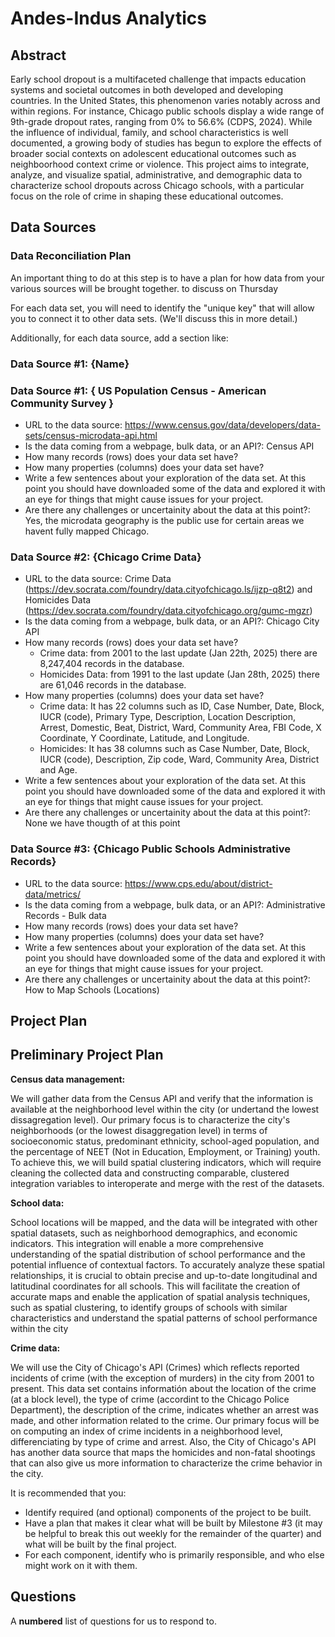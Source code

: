 # Andes-Indus Analytics

## Abstract

Early school dropout is a multifaceted challenge that impacts education systems and societal outcomes in both developed and developing countries. In the United States, this phenomenon varies notably across and within regions. For instance, Chicago public schools display a wide range of 9th-grade dropout rates, ranging from 0% to 56.6% (CDPS, 2024). While the influence of individual, family, and school characteristics is well documented, a growing body of studies has begun to explore the effects of broader social contexts on adolescent educational outcomes such as neighboorhood context crime or violence. This project aims to integrate, analyze, and visualize spatial, administrative, and demographic data to characterize school dropouts across Chicago schools, with a particular focus on the role of crime in shaping these educational outcomes. 

## Data Sources

### Data Reconciliation Plan

An important thing to do at this step is to have a plan for how data from your various sources will be brought together. to discuss on Thursday

For each data set, you will need to identify the "unique key" that will allow you to connect it to other data sets. (We'll discuss this in more detail.)

Additionally, for each data source, add a section like:

### Data Source #1: {Name}

### Data Source #1: { US Population Census - American Community Survey }

- URL to the data source: https://www.census.gov/data/developers/data-sets/census-microdata-api.html
- Is the data coming from a webpage, bulk data, or an API?: Census API
- How many records (rows) does your data set have?
- How many properties (columns) does your data set have?
- Write a few sentences about your exploration of the data set. At this point you should have downloaded some of the data and explored it with an eye for things that might cause issues for your project.
- Are there any challenges or uncertainity about the data at this point?: Yes, the microdata geography is the public use for certain areas we havent fully mapped Chicago.

### Data Source #2: {Chicago Crime Data}
- URL to the data source: Crime Data (https://dev.socrata.com/foundry/data.cityofchicago.ls/ijzp-q8t2) and Homicides Data (https://dev.socrata.com/foundry/data.cityofchicago.org/gumc-mgzr)
- Is the data coming from a webpage, bulk data, or an API?: Chicago City API
- How many records (rows) does your data set have?
    - Crime data: from 2001 to the last update (Jan 22th, 2025) there are 8,247,404 records in the database. 
    - Homicides Data: from 1991 to the last update (Jan 28th, 2025) there are 61,046 records in the database.
- How many properties (columns) does your data set have?
    - Crime data: It has 22 columns such as ID, Case Number, Date, Block, IUCR (code), Primary Type, Description, Location Description, Arrest, Domestic, Beat, District, Ward, Community Area, FBI Code, X Coordinate, Y Coordinate, Latitude, and Longitude.
    - Homicides: It has 38 columns such as Case Number, Date, Block, IUCR (code), Description, Zip code, Ward, Community Area, District and Age.
- Write a few sentences about your exploration of the data set. At this point you should have downloaded some of the data and explored it with an eye for things that might cause issues for your project.
- Are there any challenges or uncertainity about the data at this point?: None we have thougth of at this point

### Data Source #3: {Chicago Public Schools Administrative Records}
- URL to the data source: https://www.cps.edu/about/district-data/metrics/ 
- Is the data coming from a webpage, bulk data, or an API?: Administrative Records - Bulk data
- How many records (rows) does your data set have?
- How many properties (columns) does your data set have?
- Write a few sentences about your exploration of the data set. At this point you should have downloaded some of the data and explored it with an eye for things that might cause issues for your project.
- Are there any challenges or uncertainity about the data at this point?: How to Map Schools (Locations)


## Project Plan

## Preliminary Project Plan
<b>Census data management:</b> 

We will gather data from the Census API and verify that the information is available at the neighborhood level within the city (or undertand the lowest dissagregation level). Our primary focus is to characterize the city's neighborhoods (or the lowest disaggregation level) in terms of socioeconomic status, predominant ethnicity, school-aged population, and the percentage of NEET (Not in Education, Employment, or Training) youth. To achieve this, we will build spatial clustering indicators, which will require cleaning the collected data and constructing comparable, clustered integration variables to interoperate and merge with the rest of the datasets.

<b>School data:</b> 

School locations will be mapped, and the data will be integrated with other spatial datasets, such as neighborhood demographics, and economic indicators. This integration will enable a more comprehensive understanding of the spatial distribution of school performance and the potential influence of contextual factors. To accurately analyze these spatial relationships, it is crucial to obtain precise and up-to-date longitudinal and latitudinal coordinates for all schools. This will facilitate the creation of accurate maps and enable the application of spatial analysis techniques, such as spatial clustering, to identify groups of schools with similar characteristics and understand the spatial patterns of school performance within the city

<b>Crime data:</b> 

We will use the City of Chicago's API (Crimes) which reflects reported incidents of crime (with the exception of murders) in the city from 2001 to present. This data set contains informatión about the location of the crime (at a block level), the type of crime (accordint to the Chicago Police Department), the description of the crime, indicates whether an arrest was made, and other information related to the crime. Our primary focus will be on computing an index of crime incidents in a neighborhood level, differenciating by type of crime and arrest. Also, the City of Chicago's API has another data source that maps the homicides and non-fatal shootings that can also give us more information to characterize the crime behavior in the city.

It is recommended that you:

- Identify required (and optional) components of the project to be built.
- Have a plan that makes it clear what will be built by Milestone #3 (it may be helpful to break this out weekly for the remainder of the quarter) and what will be built by the final project.
- For each component, identify who is primarily responsible, and who else might work on it with them.

## Questions

A **numbered** list of questions for us to respond to.